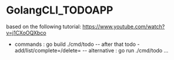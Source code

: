 # GolangCLI_TODOAPP
based on the following tutorial: https://www.youtube.com/watch?v=j1CXoOQXbco

- commands : go build ./cmd/todo
    -- after that todo -add/list/complete=/delete=
    -- alternative : go run ./cmd/todo ...